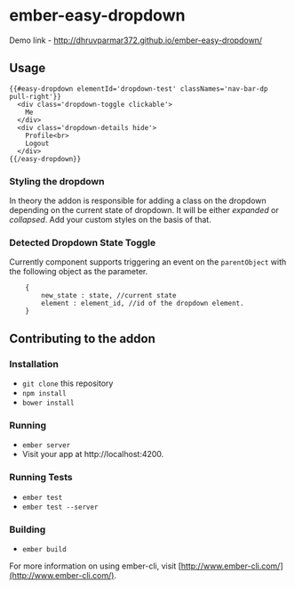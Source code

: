 # ember-easy-dropdown

Demo link - http://dhruvparmar372.github.io/ember-easy-dropdown/

## Usage
```
{{#easy-dropdown elementId='dropdown-test' classNames='nav-bar-dp pull-right'}}
  <div class='dropdown-toggle clickable'>
  	Me
  </div>
  <div class='dropdown-details hide'>
  	Profile<br>
  	Logout
  </div>
{{/easy-dropdown}}
```

### Styling the dropdown
In theory the addon is responsible for adding a class on the dropdown depending on the current state of dropdown. It will be either *expanded* or *collapsed*. Add your custom styles on the basis of that.

### Detected Dropdown State Toggle
Currently component supports triggering an event on the `parentObject` with the following object as the parameter. 
```
    {
        new_state : state, //current state
        element : element_id, //id of the dropdown element.
    }
```

## Contributing to the addon
### Installation

* `git clone` this repository
* `npm install`
* `bower install`

### Running

* `ember server`
* Visit your app at http://localhost:4200.

### Running Tests

* `ember test`
* `ember test --server`

### Building

* `ember build`

For more information on using ember-cli, visit [http://www.ember-cli.com/](http://www.ember-cli.com/).
